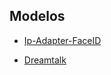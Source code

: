 ## Modelos

- [Ip-Adapter-FaceID](https://huggingface.co/spaces/davidlms/Ip-Adapter-FaceID)

- [Dreamtalk](https://huggingface.co/spaces/davidlms/dreamtalk)